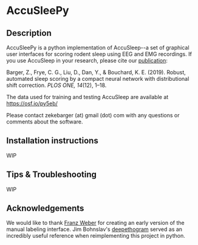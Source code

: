 # AccuSleePy

## Description

AccuSleePy is a python implementation of AccuSleep--a set of graphical user interfaces for scoring rodent
sleep using EEG and EMG recordings. If you use AccuSleep in your research, please cite our
[publication](https://journals.plos.org/plosone/article?id=10.1371/journal.pone.0224642):

Barger, Z., Frye, C. G., Liu, D., Dan, Y., & Bouchard, K. E. (2019). Robust, automated sleep scoring by a compact neural network with distributional shift correction. *PLOS ONE, 14*(12), 1–18.

The data used for training and testing AccuSleep are available at https://osf.io/py5eb/

Please contact zekebarger (at) gmail (dot) com with any questions or comments about the software.

## Installation instructions

WIP

## Tips & Troubleshooting

WIP

## Acknowledgements

We would like to thank [Franz Weber](https://www.med.upenn.edu/weberlab/) for creating an
early version of the manual labeling interface.
Jim Bohnslav's [deepethogram](https://github.com/jbohnslav/deepethogram) served as an
incredibly useful reference when reimplementing this project in python.
